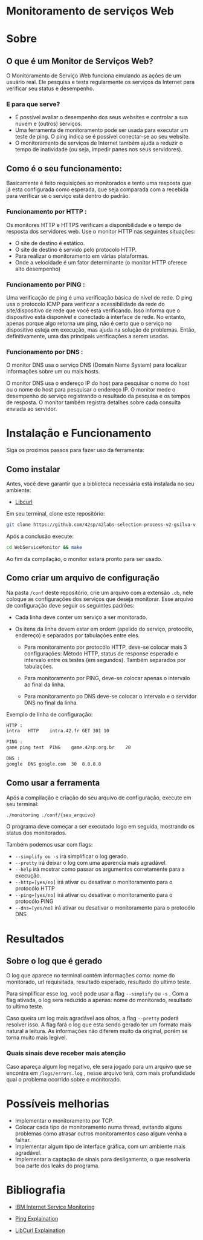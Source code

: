 # Monitoramento de serviços Web

# Sobre

## O que é um Monitor de Serviços Web?
 O Monitoramento de Serviço Web funciona emulando as ações de um usuário real. Ele pesquisa e testa regularmente os serviços da Internet para verificar seu status e desempenho.

### E para que serve?
- É possível avaliar o desempenho dos seus websites e controlar a sua nuvem e (outros) serviços.
- Uma ferramenta de monitoramento pode ser usada para executar um teste de ping. O ping indica se é possível conectar-se ao seu website.
- O monitoramento de serviços de Internet também ajuda a reduzir o tempo de inatividade (ou seja, impedir panes nos seus servidores).

## Como é o seu funcionamento:
Basicamente é feito requisições ao monitorados e tento uma resposta que já esta configurada como esperada, que seja comparada com a recebida para verificar se o serviço está dentro do padrão. 

### Funcionamento por HTTP :
Os monitores HTTP e HTTPS verificam a disponibilidade e o tempo de resposta dos servidores web. Use o monitor HTTP nas seguintes situações:
- O site de destino é estático.
- O site de destino é servido pelo protocolo HTTP.
- Para realizar o monitoramento em várias plataformas.
- Onde a velocidade é um fator determinante (o monitor HTTP oferece alto desempenho)

### Funcionamento por PING :
Uma verificação de ping é uma verificação básica de nível de rede. O ping usa o protocolo ICMP para verificar a acessibilidade da rede do site/dispositivo de rede que você está verificando. Isso informa que o dispositivo está disponível e conectado à interface de rede. No entanto, apenas porque algo retorna um ping, não é certo que o serviço no dispositivo esteja em execução, mas ajuda na solução de problemas. Então, definitivamente, uma das principais verificações a serem usadas.

### Funcionamento por DNS :
O monitor DNS usa o serviço DNS (Domain Name System) para localizar informações sobre um ou mais hosts.

O monitor DNS usa o endereço IP do host para pesquisar o nome do host ou o nome do host para pesquisar o endereço IP. O monitor mede o desempenho do serviço registrando o resultado da pesquisa e os tempos de resposta. O monitor também registra detalhes sobre cada consulta enviada ao servidor.
#
# Instalação e Funcionamento
Siga os proximos passos para fazer uso da ferramenta: 
## Como instalar
Antes, você deve garantir que a biblioteca necessária está instalada no seu ambiente:

- [Libcurl](https://curl.se/libcurl/)

Em seu terminal, clone este repositório:
```bash
git clone https://github.com/42sp/42labs-selection-process-v2-gsilva-v WebServiceMonitor
```
Após a conclusão execute:
```bash
cd WebServiceMonitor && make
```
Ao fim da compilação, o monitor estará pronto para ser usado.

## Como criar um arquivo de configuração
Na pasta `/conf` deste repositório, crie um arquivo com a extensão `.db`, nele coloque as configurações dos serviços que deseja monitorar.
Esse arquivo de configuração deve seguir os seguintes padrões:

- Cada linha deve conter um serviço a ser monitorado.

- Os itens da linha devem estar em ordem (apelido do serviço, protocólo, endereço) e separados por tabulações entre eles.
	
	- Para monitoramento por protocólo HTTP, deve-se colocar mais 3 configurações: Método HTTP, status de response esperado e intervalo entre os testes (em segundos). Também separados por tabulações.

	- Para monitoramento por PING, deve-se colocar apenas o intervalo ao final da linha.

	- Para monitoramento po DNS deve-se colocar o intervalo e o servidor DNS no final da linha.


Exemplo de linha de configuração: 
```bash 
HTTP :
intra	HTTP	intra.42.fr	GET	301	10

PING :
game ping test	PING	game.42sp.org.br	20

DNS :
google	DNS	google.com	30	8.8.8.8
```

## Como usar a ferramenta
Após a compilação e criação do seu arquivo de configuração, execute em seu terminal:
```bash 
./monitoring ./conf/{seu_arquivo}
```

O programa deve começar a ser executado logo em seguida, mostrando os status dos monitorados.

Também podemos usar com flags: 
 - `--simplify ou -s` irá simplificar o log gerado.
 - `--pretty` irá deixar o log com uma aparencia mais agradável.
 - `--help` irá mostrar como passar os argumentos corretamente para a execução.
 - `--http=[yes/no]` irá ativar ou desativar o monitoramento para o protocólo HTTP
 - `--ping=[yes/no]` irá ativar ou desativar o monitoramento para o protocólo PING
 - `--dns=[yes/no]` irá ativar ou desativar o monitoramento para o protocólo DNS

#
# Resultados

## Sobre o log que é gerado

O log que aparece no terminal contém informações como: nome do monitorado, url requisitada, resultado esperado, resultado do ultimo teste.

Para simplificar esse log, você pode usar a flag `--simplify` ou `-s` . Com a flag ativada, o log sera reduzido a apenas: nome do monitorado, resultado to ultimo teste.

Caso queira um log mais agradável aos olhos, a flag `--pretty` poderá resolver isso. A flag fará o log que esta sendo gerado ter um formato mais natural a leitura. As informações não diferem muito da original, porém se torna muito mais legivel.

### Quais sinais deve receber mais atenção
Caso apareça algum log negativo, ele sera jogado para um arquivo que se encontra em `/logs/errors.log` , nesse arquivo terá, com mais profundidade qual o problema ocorrido sobre o monitorado.

#
# Possíveis melhorias
- Implementar o monitoramento por TCP.
- Colocar cada tipo de monitoramento numa thread, evitando alguns problemas como atrasar outros monitoramentos caso algum venha a falhar.
- Implementar algum tipo de interface gráfica, com um ambiente mais agradável.
- Implementar a captação de sinais para desligamento, o que resolveria boa parte dos leaks do programa.


# Bibliografia
- [IBM Internet Service Monitoring](https://www.ibm.com/docs/en/capm?topic=interface-available-internet-service-monitoring-monitors)

- [Ping Explaination](https://www.cloudradar.io/blog/web-monitoring-ping-vs-tcp-vs-http-checks)

- [LibCurl Explaination](https://curl.se/libcurl/)